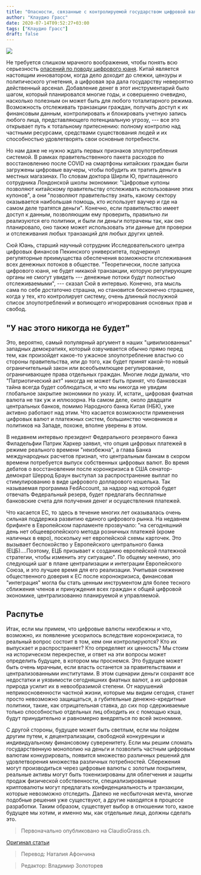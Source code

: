 ```yaml
---
title: "Опасности, связанные с контролируемой государством цифровой валютой"
author: "Клаудио Грасс"
date: 2020-07-14T09:52:27+03:00
tags: ["Клаудио Грасс"]
draft: false
---
```

![](https://cdn.mises.org/styles/slideshow/s3/static-page/img/digitalization1.jpg?itok=a55EZodc)

Не требуется слишком мрачного воображения, чтобы понять всю серьезность [опасений по поводу цифрового юаня](https://mises.org/wire/covid-crisis-supercharged-war-cash). Китай является настоящим инноватором, когда дело доходит до слежки, цензуры и политического угнетения, а цифровая эра дала государству невероятно действенный арсенал. Добавление денег в этот инструментарий было шагом, который планировался многие годы, и совершенно очевидно, насколько полезным он может быть для любого тоталитарного режима. Возможность отслеживать транзакции граждан, получать доступ к их финансовым данным, контролировать и блокировать учетную запись любого лица, представляющего потенциальную угрозу, --- все это открывает путь к тотальному притеснению: полному контролю над частными ресурсами, средствами существования людей и их способностью удовлетворять свои основные потребности.

Но нам даже не нужно ждать первых признаков злоупотребления системой. В рамках правительственного пакета расходов по восстановлению после COVID на смартфоны китайских граждан были загружены цифровые ваучеры, чтобы побудить их тратить деньги в местных магазинах. По словам доктора Ширли Ю, приглашенного сотрудника Лондонской школы экономики: "Цифровые купоны позволяют китайскому правительству отслеживать использование этих купонов", а они "позволяют правительству знать, какому сектору оказывается наибольшая помощь, кто использует ваучер и где на самом деле тратятся деньги". Конечно, если правительство имеет доступ к данным, позволяющим ему проверить, правильно ли реализуются его политики, и были ли деньги потрачены так, как оно планировало, оно также может использовать эти данные для проверки и отслеживания любых транзакций для любых других целей.

Сюй Юань, старший научный сотрудник Исследовательского центра цифровых финансов Пекинского университета, подчеркнул регуляторные преимущества обеспечения возможности отслеживания всех денежных потоков в обществе. "Теоретически, после запуска цифрового юаня, не будет никакой транзакции, которую регулирующие органы не смогут увидеть --- денежные потоки будут полностью отслеживаемыми", --- сказал Сюй в интервью. Конечно, эта мысль сама по себе достаточно страшна, но становится бесконечно страшнее, когда у тех, кто контролирует систему, очень длинный послужной список злоупотреблений и вопиющего игнорирования основных прав и свобод.

## "У нас этого никогда не будет"

Это, вероятно, самый популярный аргумент в наших "цивилизованных" западных демократиях, который озвучивается обычно прямо перед тем, как произойдет какое-то ужасное злоупотребление властью со стороны правительства, или до того, как будет принят какой-то новый ограничительный закон или всеобъемлющее регулирование, ограничивающее права отдельных граждан. Многие люди думали, что "Патриотический акт" никогда не может быть принят, что банковская тайна всегда будет соблюдаться, и что мы никогда не увидим глобальное закрытие экономики по указу. И, кстати,, цифровая фиатная валюта не так уж и иллюзорна. На самом деле, около двадцати центральных банков, помимо Народного банка Китая (НБК), уже активно работают над этим. Что касается возможности применения цифровых валют и платежных систем, большинство чиновников и политиков на Западе, похоже, вполне уверены в этом.

В недавнем интервью президент Федерального резервного банка Филадельфии Патрик Харкер заявил, что опция цифровых платежей в режиме реального времени "неизбежна", а глава Банка международных расчетов признал, что центральным банкам в скором времени потребуется выпуск собственных цифровых валют. Во время дебатов о восстановлении после коронкризиса в США сенатор-демократ Шеррод Браун выступал за распространение выплат по стимулированию в виде цифрового долларового кошелька. Так называемая программа FedAccount, за надзор над которой будет отвечать Федеральный резерв, будет предлагать бесплатные банковские счета для получения денег и осуществления платежей.

Что касается ЕС, то здесь в течение многих лет оказывалась очень сильная поддержка развитию единого цифрового рынка. На недавнем брифинге в Европейском парламенте прозвучало: "на сегодняшний день нет общеевропейского метода розничных платежей (кроме наличных в евро), поскольку нет европейской схемы карточек. Это вызывает беспокойство у Европейского центрального банка (ЕЦБ)….Поэтому, ЕЦБ призывает к созданию европейской платежной стратегии, чтобы изменить эту ситуацию". По общему мнению, это следующий шаг в плане централизации и интеграции Европейского Союза, и это лучшее время для его реализации. Учитывая снижение общественного доверия к ЕС после коронокризиса, финансовая "интеграция" могла бы стать ценным инструментом для более тесного сближения членов и принуждения всех граждан к общей цифровой экономике, централизованно планируемой и управляемой.

##  Распутье

Итак, если мы примем, что цифровые валюты неизбежны и что, возможно, их появление ускорилось вследствие коронокризиса, то реальный вопрос состоит в том, кем они контролируются? Кто их выпускает и распространяет? Кто определяет их ценность? Мы стоим на историческом перекрестке, и ответ на эти вопросы может определить будущее, в котором мы проснемся. Это будущее может быть очень мрачным, если власть останется за правительствами и централизованными институтами. В этом сценарии деньги сохранят все недостатки и уязвимости сегодняшних фиатных валют, а их цифровая природа усилит их в невообразимой степени. От нарушений неприкосновенности частной жизни, которые мы видим сегодня, станет просто невозможно защищаться, а губительные денежно-кредитные политики, такие, как отрицательная ставка, до сих пор сдерживаемые только способностью отдельных лиц обходить их с помощью кэша, будут принудительно и равномерно внедряться по всей экономике.

С другой стороны, будущее может быть светлым, если мы пойдем другим путем, к децентрализации, свободной конкуренции и индивидуальному финансовому суверенитету. Если мы решим сломать государственную монополию на деньги и позволить частным цифровым валютам конкурировать, появится множество различных решений для удовлетворения множества различных потребностей. Сбережения могут производиться через цифровые валюты с золотым покрытием, реальные активы могут быть токенизированы для облегчения и защиты продаж физической собственности, специализированные криптовалюты могут предлагать конфиденциальность и транзакции, которые невозможно отследить. Далеко не несбыточная мечта, многие подобные решения уже существуют, а другие находятся в процессе разработки. Таким образом, существует выбор в отношении того, какое будущее мы хотим, и именно мы, как отдельные лица, должны сделать это.

>Первоначально опубликовано на ClaudioGrass.ch.

[Оригинал статьи](https://mises.org/wire/dangers-posed-state-controlled-digital-currency)

> Перевод: Наталия Афончина

> Редактор: Владимир Золоторев
